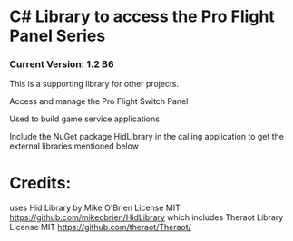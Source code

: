 # C# Library to access the Pro Flight Panel Series
### Current Version: 1.2 B6

This is a supporting library for other projects.  

Access and manage the Pro Flight Switch Panel  

Used to build game service applications  

Include the NuGet package HidLibrary in the calling application to get the external libraries mentioned below

# Credits:

uses Hid Library by Mike O'Brien
License MIT
https://github.com/mikeobrien/HidLibrary
which includes Theraot Library
License MIT
https://github.com/theraot/Theraot/

